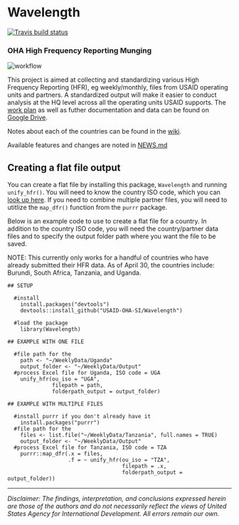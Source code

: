 # Wavelength

[![Travis build status](https://travis-ci.org/USAID-OHA-SI/Wavelength.svg?branch=master)](https://travis-ci.org/USAID-OHA-SI/Wavelength)

### OHA High Frequency Reporting Munging

![workflow](https://user-images.githubusercontent.com/8933069/56661405-abb9e300-666f-11e9-8a25-eb9e9c370c4a.png)


This project is aimed at collecting and standardizing various High Frequency Reporting (HFR), eg weekly/monthly, files from USAID operating units and partners. A standardized output will make it easier to conduct analysis at the HQ level across all the operating units USAID supports. The [work plan](https://docs.google.com/document/d/10kLZofiJE4ueDOoOIJ49SIdT6iFK3VVm9J3_DdSpW0A/edit?usp=sharing) as well as futher documentation and data can be found on [Google Drive](https://drive.google.com/open?id=14lcqRwZaR7ZhyhF2-NoAwuhF6p4dhVzc).

Notes about each of the countries can be found in the [wiki](https://github.com/USAID-OHA-SI/Wavelength/wiki).

Available features and changes are noted in [NEWS.md](https://github.com/USAID-OHA-SI/Wavelength/blob/master/NEWS.md)

## Creating a flat file output

You can create a flat file by installing this package, `Wavelength` and running `unify_hfr()`. You will need to know the country ISO code, which you can [look up here](https://github.com/USAID-OHA-SI/Wavelength/blob/master/data-raw/ISOcodes_PEPFAR_Countries.csv). If you need to combine multiple partner files, you will need to utitlize the `map_dfr()` function from the `purrr` package. 

Below is an example code to use to create a flat file for a country. In addition to the country ISO code, you will need the country/partner data files and to specify the output folder path where you want the file to be saved.

NOTE: This currently only works for a handful of countries who have already submitted their HFR data. As of April 30, the countries include: Burundi, South Africa, Tanzania, and Uganda.


```{r}
## SETUP

  #install
    install.packages("devtools")
    devtools::install_github("USAID-OHA-SI/Wavelength")
    
  #load the package
    library(Wavelength)

## EXAMPLE WITH ONE FILE

  #file path for the 
    path <- "~/WeeklyData/Uganda"
    output_folder <- "~/WeeklyData/Output"
  #process Excel file for Uganda, ISO code = UGA
    unify_hfr(ou_iso = "UGA", 
              filepath = path, 
              folderpath_output = output_folder)
            
## EXAMPLE WITH MULTIPLE FILES

  #install purrr if you don't already have it
    install.packages("purrr")
  #file path for the 
    files <- list.file("~/WeeklyData/Tanzania", full.names = TRUE)
    output_folder <- "~/WeeklyData/Output"
  #process Excel file for Tanzania, ISO code = TZA
    purrr::map_dfr(.x = files,
                   .f = ~ unify_hfr(ou_iso = "TZA", 
                                    filepath = .x, 
                                    folderpath_output = output_folder))
```



---

*Disclaimer: The findings, interpretation, and conclusions expressed herein are those of the authors and do not necessarily reflect the views of United States Agency for International Development. All errors remain our own.*
